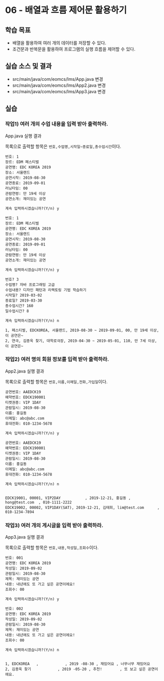# 06 - 배열과 흐름 제어문 활용하기

## 학습 목표

- 배열을 활용하여 여러 개의 데이터를 저장할 수 있다.
- 조건문과 반복문을 활용하여 프로그램의 실행 흐름을 제어할 수 있다.

## 실습 소스 및 결과

- src/main/java/com/eomcs/lms/App.java 변경
- src/main/java/com/eomcs/lms/App2.java 변경
- src/main/java/com/eomcs/lms/App3.java 변경

## 실습

### 작업1) 여러 개의 수업 내용을 입력 받아 출력하라.

App.java 실행 결과

목록으로 출력할 항목은 `번호,수업명,시작일~종료일,총수업시간`이다.

```
번호: 1
장르: EDM 페스티벌
공연명: EDC KOREA 2019
장소: 서울랜드
공연시작: 2019-08-30
공연종료: 2019-09-01
러닝타임: 00
관람연령: 만 19세 이상
공연소개: 재미있는 공연

계속 입력하시겠습니까?(Y/n) y

번호: 1
장르: EDM 페스티벌
공연명: EDC KOREA 2019
장소: 서울랜드
공연시작: 2019-08-30
공연종료: 2019-09-01
러닝타임: 00
관람연령: 만 19세 이상
공연소개: 재미있는 공연

계속 입력하시겠습니까?(Y/n) y

번호? 3
수업명? 자바 프로그래밍 고급
수업내용? 디자인 패턴과 리랙토링 기법 학습하기
시작일? 2019-03-02
종료일? 2019-03-30
총수업시간? 160
일수업시간? 8

계속 입력하시겠습니까?(Y/n) n

1, 페스티벌, EDCKOREA, 서울랜드, 2019-08-30 ~ 2019-09-01, 00, 만 19세 이상, 이 공연은~
2, 연극, 김종욱 찾기, 대학로극장, 2019-04-30 ~ 2019-05-01, 110, 만 7세 이상, 이 공연은~

```

### 작업2) 여러 명의 회원 정보를 입력 받아 출력하라.

App2.java 실행 결과

목록으로 출력할 항목은 `번호,이름,이메일,전화,가입일`이다.

```
공연번호: AAEDCK19
예약번호: EDCK190001
티켓권종: VIP 1DAY
관람일시: 2019-08-30
이름: 홍길동
이메일: abc@abc.com
휴대전화: 010-1234-5678

계속 입력하시겠습니까?(Y/n) y

공연번호: AAEDCK19
예약번호: EDCK190001
티켓권종: VIP 1DAY
관람일시: 2019-08-30
이름: 홍길동
이메일: abc@abc.com
휴대전화: 010-1234-5678

계속 입력하시겠습니까?(Y/n) n


EDCK19001, 00001, VIP2DAY           , 2019-12-21, 홍길동 , hong@test.com  , 010-1111-2222
EDCK19002, 00002, VIP1DAY(SAT), 2019-12-21, 김태희, lim@test.com      , 010-1234-7894
```

### 작업3) 여러 개의 게시글을 입력 받아 출력하라.

App3.java 실행 결과

목록으로 출력할 항목은 `번호,내용,작성일,조회수`이다.

```
번호: 001
공연명: EDC KOREA 2019
작성일: 2019-09-02
관람일시: 2019-08-30
제목: 재미있는 공연
내용: 내년에도 또 가고 싶은 공연이에요!
조회수: 00

계속 입력하시겠습니까?(Y/n) y

번호: 002
공연명: EDC KOREA 2019
작성일: 2019-09-02
관람일시: 2019-08-30
제목: 재미있는 공연
내용: 내년에도 또 가고 싶은 공연이에요!
조회수: 00

계속 입력하시겠습니까?(Y/n) n


1, EDCKOREA   ,            , 2019 -08-30 , 재밌어요 , 너무너무 재밌어요
2, 김종욱 찾기            , 2019 -05-20 , 추천!        , 또 보고 싶은 공연이에요.
```
